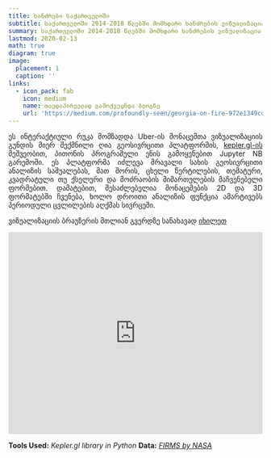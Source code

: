 ```yaml
---
title: ხანძრები საქართველოში
subtitle: საქართველოში 2014-2018 წლებში მომხდარი ხანძრების ვიზუალიზაცია
summary: საქართველოში 2014-2018 წლებში მომხდარი ხანძრების ვიზუალიზაცია
lastmod: 2020-02-13
math: true
diagram: true
image:
  placement: 1
  caption: ''
links:
  - icon_pack: fab
    icon: medium
    name: თავდაპირველად გამოქვეყნდა ბლოგზე
    url: 'https://medium.com/profoundly-seen/georgia-on-fire-972e1349cd5b'
---
```

<style>
  img {
    transition:transform 0.25s ease;
    filter: grayscale(100%);
}
  img:hover {
    filter: grayscale(0);
}
</style>

<p align="justify">
ეს ინტერაქტიული რუკა მომზადდა Uber-ის მონაცემთა ვიზუალიზაციის გუნდის მიერ შექმნილი ღია გეოსივრცითი პლატფორმის, <a href="https://kepler.gl/"> kepler.gl-ის </a> მეშვეობით, პითონის პროგრამული ენის გამოყენებით Jupyter NB გარემოში. ეს პლატფორმა იძლევა მრავალი სახის გეოსივრცითი ანალიზის საშუალებას, მათ შორის, ცხელი წერტილების, თემატური, კვადრატული თუ ქსელური და მოძრაობის მიმართულების მაჩვენებელი ფორმებით. დამატებით, შესაძლებელია მონაცემების 2D და 3D ფორმატებში ჩვენება, ხოლო დროითი ანალიზის ფუნქცია ამარტივებს პერიოდული ცვლილების აღქმას სივრცეში. </p>

<p align="justify">
ვიზუალიზაციის ბრაუზერის მთლიან გვერდზე სანახავად <a href="https://georgiaonfire.github.io/"> იხილეთ </a></p>

<div>
<iframe src="https://georgiaonfire.github.io/" style="border:0px #ffffff none;" name="myiFrame" scrolling="no" frameborder="1" marginheight="0px" marginwidth="0px" height="400px" width=100% allowfullscreen></iframe>
</div>

**Tools Used:** _Kepler.gl library in Python_  **Data:** [_FIRMS by NASA_](https://firms.modaps.eosdis.nasa.gov/)
